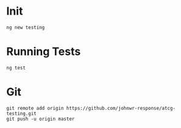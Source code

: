 # Init
```
ng new testing
```

# Running Tests
```
ng test
```

# Git
```
git remote add origin https://github.com/johnwr-response/atcg-testing.git
git push -u origin master
```
